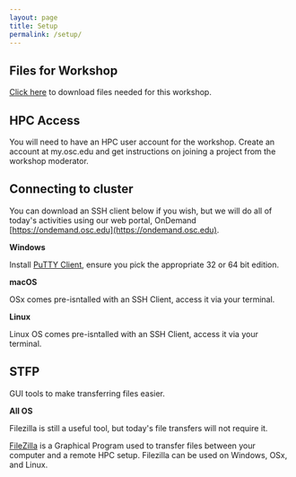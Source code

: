 ```yaml
---
layout: page
title: Setup
permalink: /setup/
---
```


## Files for Workshop

[Click here](../data/osc_intro_hpc.zip) to download files needed for this workshop.

## HPC Access

You will need to have an HPC user account for the workshop.  Create an account at my.osc.edu and get instructions on joining
a project from the workshop moderator.


## Connecting to cluster

You can download an SSH client below if you wish, but we will do all of today's activities using our web portal, OnDemand 
[https://ondemand.osc.edu](https://ondemand.osc.edu).

**Windows**

Install [PuTTY Client](https://www.chiark.greenend.org.uk/~sgtatham/putty/latest.html), ensure you pick the appropriate 32 or 64 bit edition.

**macOS**

OSx comes pre-isntalled with an SSH Client, access it via your terminal.

**Linux**

Linux OS comes pre-isntalled with an SSH Client, access it via your terminal.

## STFP

GUI tools to make transferring files easier.

**All OS**

Filezilla is still a useful tool, but today's file transfers will not require it.

[FileZilla](https://filezilla-project.org/) is a Graphical Program used to transfer files between your computer and a remote HPC setup.
Filezilla can be used on Windows, OSx, and Linux.




